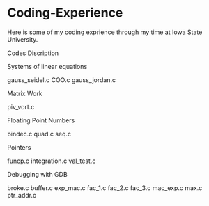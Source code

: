 # Coding-Experience

Here is some of my coding exprience through my time at Iowa State University.

Codes Discription 

Systems of linear equations

gauss_seidel.c
COO.c
gauss_jordan.c

Matrix Work

piv_vort.c

Floating Point Numbers

bindec.c
quad.c
seq.c

Pointers

funcp.c
integration.c
val_test.c

Debugging with GDB

broke.c
buffer.c
exp_mac.c
fac_1.c
fac_2.c
fac_3.c
mac_exp.c
max.c
ptr_addr.c

